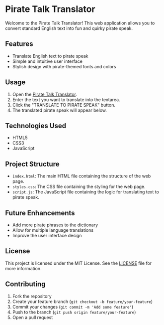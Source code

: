 # Pirate Talk Translator

Welcome to the Pirate Talk Translator! This web application allows you to convert standard English text into fun and quirky pirate speak.

## Features

- Translate English text to pirate speak
- Simple and intuitive user interface
- Stylish design with pirate-themed fonts and colors

## Usage

1. Open the [Pirate Talk Translator](https://github.com/hoimanner/pirate-talk-translator).
2. Enter the text you want to translate into the textarea.
3. Click the "TRANSLATE TO PIRATE SPEAK" button.
4. The translated pirate speak will appear below.

## Technologies Used

- HTML5
- CSS3
- JavaScript

## Project Structure

- `index.html`: The main HTML file containing the structure of the web page.
- `styles.css`: The CSS file containing the styling for the web page.
- `script.js`: The JavaScript file containing the logic for translating text to pirate speak.

## Future Enhancements

- Add more pirate phrases to the dictionary
- Allow for multiple language translations
- Improve the user interface design

## License

This project is licensed under the MIT License. See the [LICENSE](LICENSE) file for more information.

## Contributing

1. Fork the repository
2. Create your feature branch (`git checkout -b feature/your-feature`)
3. Commit your changes (`git commit -m 'Add some feature'`)
4. Push to the branch (`git push origin feature/your-feature`)
5. Open a pull request
